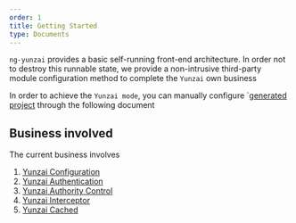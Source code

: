 ```yaml
---
order: 1
title: Getting Started
type: Documents
---
```


`ng-yunzai` provides a basic self-running front-end architecture. In order not to destroy this runnable state, we provide a non-intrusive third-party module configuration method to complete the `Yunzai` own business

In order to achieve the `Yunzai mode`, you can manually configure `[generated project](/docs/getting-started) through the following document

## Business involved

The current business involves

1. [Yunzai Configuration](/bis/config)
2. [Yunzai Authentication](/bis/auth)
3. [Yunzai Authority Control](/bis/acl)
4. [Yunzai Interceptor](/bis/interceotpr)
5. [Yunzai Cached](/bis/cached)
